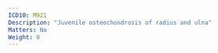 ```yaml
---
ICD10: M921
Description: "Juvenile osteochondrosis of radius and ulna"
Matters: No
Weight: 0
---
```



